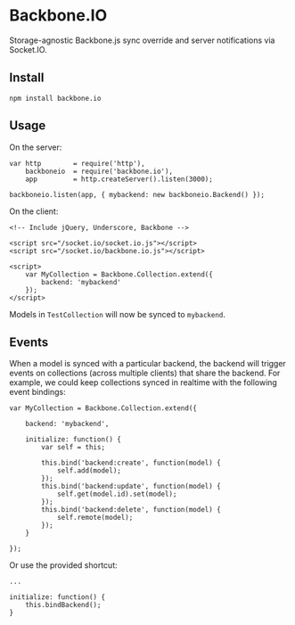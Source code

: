 Backbone.IO
===========

Storage-agnostic Backbone.js sync override and server notifications via Socket.IO.

Install
-------
    npm install backbone.io
    
Usage
-----

On the server:

    var http        = require('http'),
        backboneio  = require('backbone.io'),
        app         = http.createServer().listen(3000);

    backboneio.listen(app, { mybackend: new backboneio.Backend() });

On the client:

    <!-- Include jQuery, Underscore, Backbone -->
    
    <script src="/socket.io/socket.io.js"></script>
    <script src="/socket.io/backbone.io.js"></script>
    
    <script>
        var MyCollection = Backbone.Collection.extend({
            backend: 'mybackend'
        });
    </script>
    
Models in `TestCollection` will now be synced to `mybackend`.

Events
------

When a model is synced with a particular backend, the backend will trigger events
on collections (across multiple clients) that share the backend.  For example, we
could keep collections synced in realtime with the following event bindings:

    var MyCollection = Backbone.Collection.extend({
        
        backend: 'mybackend',
        
        initialize: function() {
            var self = this;
        
            this.bind('backend:create', function(model) {
                self.add(model);
            });
            this.bind('backend:update', function(model) {
                self.get(model.id).set(model);
            });
            this.bind('backend:delete', function(model) {
                self.remote(model);
            });
        }
        
    });
    
Or use the provided shortcut:
    
    ...
    
    initialize: function() {
        this.bindBackend();
    }